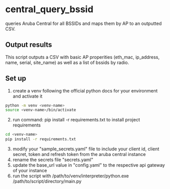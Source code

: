 # central_query_bssid

queries Aruba Central for all BSSIDs and maps them by AP to an outputted CSV. 

## Output results

This script outputs a CSV with basic AP properities (eth_mac, ip_address, name, serial, site_name) as well as a list of bssids by radio. 

## Set up

1. create a venv following the official python docs for your environment and activate it
```bash
python -m venv <venv-name>
source <venv-name>/bin/activate
```
2. run command: pip install -r requirements.txt to install project requirements
```bash
cd <venv-name>
pip install -r requirements.txt
```
3. modify your "sample_secrets.yaml" file to include your client id, client secret, token and refresh token from the aruba central instance
4. rename the secrets file "secrets.yaml"
5. update the base_url value in "config.yaml" to the respective api gateway of your instance
6. run the script with /path/to/venv/interpreter/python.exe /path/to/script/directory/main.py